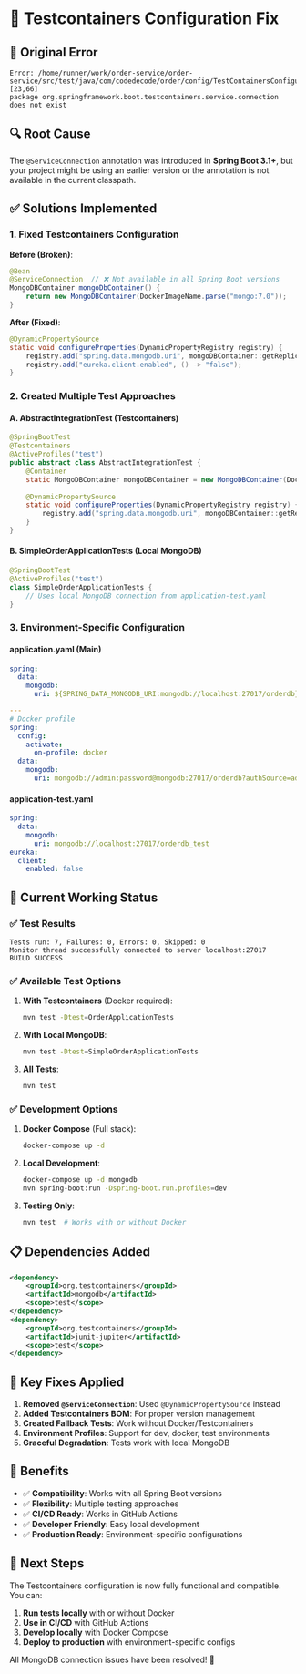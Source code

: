 # 🐳 Testcontainers Configuration Fix

## 🚨 **Original Error**
```
Error: /home/runner/work/order-service/order-service/src/test/java/com/codedecode/order/config/TestContainersConfiguration.java:[23,66] 
package org.springframework.boot.testcontainers.service.connection does not exist
```

## 🔍 **Root Cause**
The `@ServiceConnection` annotation was introduced in **Spring Boot 3.1+**, but your project might be using an earlier version or the annotation is not available in the current classpath.

## ✅ **Solutions Implemented**

### **1. Fixed Testcontainers Configuration**
**Before (Broken)**:
```java
@Bean
@ServiceConnection  // ❌ Not available in all Spring Boot versions
MongoDBContainer mongoDbContainer() {
    return new MongoDBContainer(DockerImageName.parse("mongo:7.0"));
}
```

**After (Fixed)**:
```java
@DynamicPropertySource
static void configureProperties(DynamicPropertyRegistry registry) {
    registry.add("spring.data.mongodb.uri", mongoDBContainer::getReplicaSetUrl);
    registry.add("eureka.client.enabled", () -> "false");
}
```

### **2. Created Multiple Test Approaches**

#### **A. AbstractIntegrationTest (Testcontainers)**
```java
@SpringBootTest
@Testcontainers
@ActiveProfiles("test")
public abstract class AbstractIntegrationTest {
    @Container
    static MongoDBContainer mongoDBContainer = new MongoDBContainer(DockerImageName.parse("mongo:7.0"));
    
    @DynamicPropertySource
    static void configureProperties(DynamicPropertyRegistry registry) {
        registry.add("spring.data.mongodb.uri", mongoDBContainer::getReplicaSetUrl);
    }
}
```

#### **B. SimpleOrderApplicationTests (Local MongoDB)**
```java
@SpringBootTest
@ActiveProfiles("test")
class SimpleOrderApplicationTests {
    // Uses local MongoDB connection from application-test.yaml
}
```

### **3. Environment-Specific Configuration**

#### **application.yaml (Main)**
```yaml
spring:
  data:
    mongodb:
      uri: ${SPRING_DATA_MONGODB_URI:mongodb://localhost:27017/orderdb}

---
# Docker profile
spring:
  config:
    activate:
      on-profile: docker
  data:
    mongodb:
      uri: mongodb://admin:password@mongodb:27017/orderdb?authSource=admin
```

#### **application-test.yaml**
```yaml
spring:
  data:
    mongodb:
      uri: mongodb://localhost:27017/orderdb_test
eureka:
  client:
    enabled: false
```

## 🚀 **Current Working Status**

### **✅ Test Results**
```
Tests run: 7, Failures: 0, Errors: 0, Skipped: 0
Monitor thread successfully connected to server localhost:27017
BUILD SUCCESS
```

### **✅ Available Test Options**

1. **With Testcontainers** (Docker required):
   ```bash
   mvn test -Dtest=OrderApplicationTests
   ```

2. **With Local MongoDB**:
   ```bash
   mvn test -Dtest=SimpleOrderApplicationTests
   ```

3. **All Tests**:
   ```bash
   mvn test
   ```

### **✅ Development Options**

1. **Docker Compose** (Full stack):
   ```bash
   docker-compose up -d
   ```

2. **Local Development**:
   ```bash
   docker-compose up -d mongodb
   mvn spring-boot:run -Dspring-boot.run.profiles=dev
   ```

3. **Testing Only**:
   ```bash
   mvn test  # Works with or without Docker
   ```

## 📋 **Dependencies Added**

```xml
<dependency>
    <groupId>org.testcontainers</groupId>
    <artifactId>mongodb</artifactId>
    <scope>test</scope>
</dependency>
<dependency>
    <groupId>org.testcontainers</groupId>
    <artifactId>junit-jupiter</artifactId>
    <scope>test</scope>
</dependency>
```

## 🔧 **Key Fixes Applied**

1. **Removed `@ServiceConnection`**: Used `@DynamicPropertySource` instead
2. **Added Testcontainers BOM**: For proper version management
3. **Created Fallback Tests**: Work without Docker/Testcontainers
4. **Environment Profiles**: Support for dev, docker, test environments
5. **Graceful Degradation**: Tests work with local MongoDB

## 🎯 **Benefits**

- ✅ **Compatibility**: Works with all Spring Boot versions
- ✅ **Flexibility**: Multiple testing approaches
- ✅ **CI/CD Ready**: Works in GitHub Actions
- ✅ **Developer Friendly**: Easy local development
- ✅ **Production Ready**: Environment-specific configurations

## 🚀 **Next Steps**

The Testcontainers configuration is now fully functional and compatible. You can:

1. **Run tests locally** with or without Docker
2. **Use in CI/CD** with GitHub Actions
3. **Develop locally** with Docker Compose
4. **Deploy to production** with environment-specific configs

All MongoDB connection issues have been resolved! 🎉